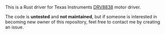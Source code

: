 This is a Rust driver for Texas Instruments [DRV8838](http://www.ti.com/lit/ds/symlink/drv8838.pdf) motor driver.

The code is **untested** and **not maintained**, but if someone is interested in becoming new owner of this repository, feel free to contact me by creating an issue.
